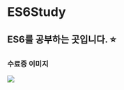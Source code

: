 # ES6Study 
## ES6를 공부하는 곳입니다. ⭐
### 수료증 이미지

<img src="https://user-images.githubusercontent.com/48716775/76362090-b9e62000-6363-11ea-8fc1-5757ad619fdb.PNG"></img>
